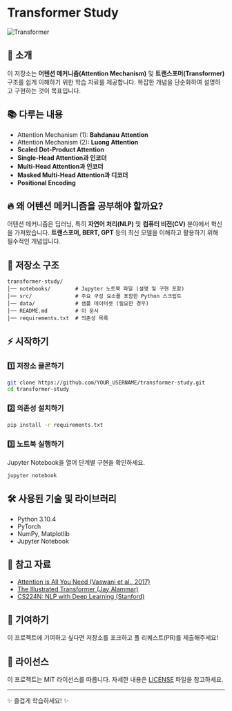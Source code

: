 # Transformer Study

![Transformer](https://upload.wikimedia.org/wikipedia/commons/thumb/3/3f/Transformer_Attention_Head.svg/800px-Transformer_Attention_Head.svg.png)

## 📌 소개
이 저장소는 **어텐션 메커니즘(Attention Mechanism)** 및 **트랜스포머(Transformer)** 구조를 쉽게 이해하기 위한 학습 자료를 제공합니다. 복잡한 개념을 단순화하여 설명하고 구현하는 것이 목표입니다.

## 📚 다루는 내용

- Attention Mechanism (1): **Bahdanau Attention**
- Attention Mechanism (2): **Luong Attention**
- **Scaled Dot-Product Attention**
- **Single-Head Attention과 인코더**
- **Multi-Head Attention과 인코더**
- **Masked Multi-Head Attention과 디코더**
- **Positional Encoding**

## 🔥 왜 어텐션 메커니즘을 공부해야 할까요?
어텐션 메커니즘은 딥러닝, 특히 **자연어 처리(NLP)** 및 **컴퓨터 비전(CV)** 분야에서 혁신을 가져왔습니다. **트랜스포머, BERT, GPT** 등의 최신 모델을 이해하고 활용하기 위해 필수적인 개념입니다.

## 📁 저장소 구조
```
transformer-study/
│── notebooks/        # Jupyter 노트북 파일 (설명 및 구현 포함)
│── src/              # 주요 구성 요소를 포함한 Python 스크립트
│── data/             # 샘플 데이터셋 (필요한 경우)
│── README.md         # 이 문서
│── requirements.txt  # 의존성 목록
```

## ⚡ 시작하기
### 1️⃣ 저장소 클론하기
```bash
git clone https://github.com/YOUR_USERNAME/transformer-study.git
cd transformer-study
```

### 2️⃣ 의존성 설치하기
```bash
pip install -r requirements.txt
```

### 3️⃣ 노트북 실행하기
Jupyter Notebook을 열어 단계별 구현을 확인하세요.
```bash
jupyter notebook
```

## 🛠 사용된 기술 및 라이브러리
- Python 3.10.4
- PyTorch
- NumPy, Matplotlib
- Jupyter Notebook

## 📌 참고 자료
- [Attention is All You Need (Vaswani et al., 2017)](https://arxiv.org/abs/1706.03762)
- [The Illustrated Transformer (Jay Alammar)](https://jalammar.github.io/illustrated-transformer/)
- [CS224N: NLP with Deep Learning (Stanford)](http://web.stanford.edu/class/cs224n/)

## 🤝 기여하기
이 프로젝트에 기여하고 싶다면 저장소를 포크하고 풀 리퀘스트(PR)를 제출해주세요!

## 📜 라이선스
이 프로젝트는 MIT 라이선스를 따릅니다. 자세한 내용은 [LICENSE](LICENSE) 파일을 참고하세요.

---
✨ 즐겁게 학습하세요! ✨

